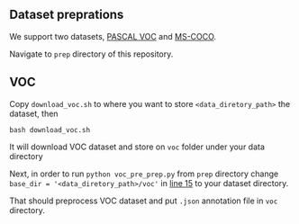 
## Dataset preprations
We support two datasets, [PASCAL VOC](http://host.robots.ox.ac.uk/pascal/VOC/) and [MS-COCO](http://cocodataset.org/).

Navigate to `prep` directory of this repository.

## VOC
Copy `download_voc.sh` to where you want to store `<data_diretory_path>` the dataset, then

`bash download_voc.sh`

It will download VOC dataset and store on `voc` folder under your data directory

Next, in order to run `python voc_pre_prep.py` from  `prep` directory change `base_dir = '<data_diretory_path>/voc'` in [line 15](https://github.com/gurkirt/FPN.pytorch/blob/master/prep/voc_pre_prep.py#L15) to your dataset directory.

That should preprocess VOC dataset and put `.json` annotation file in `voc` directory.
